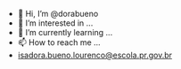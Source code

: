 - 👋 Hi, I’m @dorabueno
- 👀 I’m interested in ...
- 🌱 I’m currently learning ...
- 📫 How to reach me ...
- isadora.bueno.lourenco@escola.pr.gov.br
